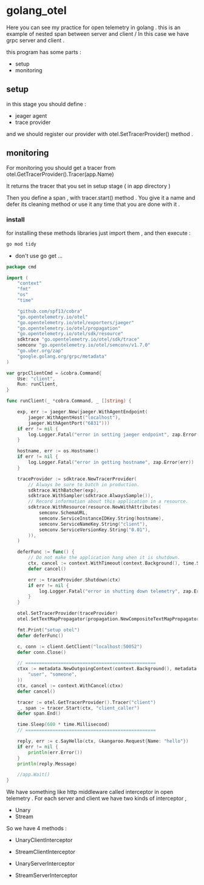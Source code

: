 # golang_otel

Here you can see my practice for open telemetry in golang . 
this is an example of nested span between server and client 
/ In this case we have grpc server and client . 

this program has some parts : 
+ setup 
+ monitoring 

## setup
in this stage you should define :
+ jeager agent 
+ trace provider


and we should register our provider with otel.SetTracerProvider() method . 
## monitoring 
For monitoring you should get a tracer from otel.GetTracerProvider().Tracer(app.Name)

It returns the tracer that you set in setup stage ( in app directory ) 

Then you define a span , with tracer.start() method . You give it a name and defer its cleaning method or use it any time that you are done with it . 

### install
for installing these methods libraries just import them , and then execute : 
``` bash 
go mod tidy
```
* don't use go get ... 


```go
package cmd

import (
	"context"
	"fmt"
	"os"
	"time"

	"github.com/spf13/cobra"
	"go.opentelemetry.io/otel"
	"go.opentelemetry.io/otel/exporters/jaeger"
	"go.opentelemetry.io/otel/propagation"
	"go.opentelemetry.io/otel/sdk/resource"
	sdktrace "go.opentelemetry.io/otel/sdk/trace"
	semconv "go.opentelemetry.io/otel/semconv/v1.7.0"
	"go.uber.org/zap"
	"google.golang.org/grpc/metadata"
)

var grpcClientCmd = &cobra.Command{
	Use: "client",
	Run: runClient,
}

func runClient(_ *cobra.Command, _ []string) {

	exp, err := jaeger.New(jaeger.WithAgentEndpoint(
		jaeger.WithAgentHost("localhost"),
		jaeger.WithAgentPort("6831")))
	if err != nil {
		log.Logger.Fatal("error in setting jaeger endpoint", zap.Error(err))
	}

	hostname, err := os.Hostname()
	if err != nil {
		log.Logger.Fatal("error in getting hostname", zap.Error(err))
	}

	traceProvider := sdktrace.NewTracerProvider(
		// Always be sure to batch in production.
		sdktrace.WithBatcher(exp),
		sdktrace.WithSampler(sdktrace.AlwaysSample()),
		// Record information about this application in a resource.
		sdktrace.WithResource(resource.NewWithAttributes(
			semconv.SchemaURL,
			semconv.ServiceInstanceIDKey.String(hostname),
			semconv.ServiceNameKey.String("client"),
			semconv.ServiceVersionKey.String("0.01"),
		)),
	)

	deferFunc := func() {
		// Do not make the application hang when it is shutdown.
		ctx, cancel := context.WithTimeout(context.Background(), time.Second*1)
		defer cancel()

		err := traceProvider.Shutdown(ctx)
		if err != nil {
			log.Logger.Fatal("error in shutting down telemetry", zap.Error(err))
		}
	}

	otel.SetTracerProvider(traceProvider)
	otel.SetTextMapPropagator(propagation.NewCompositeTextMapPropagator(propagation.TraceContext{}, propagation.Baggage{}))

	fmt.Print("setup otel")
	defer deferFunc()

	c, conn := client.GetClient("localhost:50052")
	defer conn.Close()

	// ================================================
	ctxx := metadata.NewOutgoingContext(context.Background(), metadata.Pairs(
		"user", "someone",
	))
	ctx, cancel := context.WithCancel(ctxx)
	defer cancel()

	tracer := otel.GetTracerProvider().Tracer("client")
	_, span := tracer.Start(ctx, "client_caller")
	defer span.End()

	time.Sleep(600 * time.Millisecond)
	// ================================================

	reply, err := c.SayHello(ctx, &kangaroo.Request{Name: "hello"})
	if err != nil {
		println(err.Error())
	}
	println(reply.Message)

	//app.Wait()
}

```

We have something like http middleware called interceptor in open telemetry . 
For each server and client we have two kinds of interceptor , 
* Unary
* Stream

So we have 4 methods : 
* UnaryClientInterceptor
* StreamClientInterceptor

* UnaryServerInterceptor
* StreamServerInterceptor
